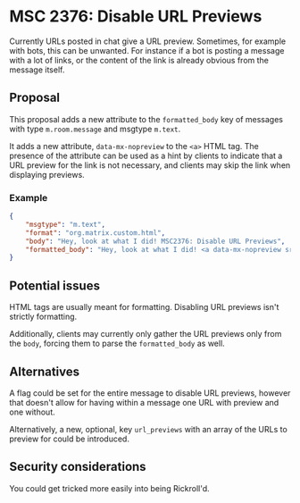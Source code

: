 # MSC 2376: Disable URL Previews
Currently URLs posted in chat give a URL preview. Sometimes, for example with bots, this can be
unwanted. For instance if a bot is posting a message with a lot of links, or the content of the link
is already obvious from the message itself.

## Proposal
This proposal adds a new attribute to the `formatted_body` key of messages with type
`m.room.message` and msgtype `m.text`.

It adds a new attribute, `data-mx-nopreview` to the `<a>` HTML tag. The presence of the attribute
can be used as a hint by clients to indicate that a URL preview for the link is not necessary, and
clients may skip the link when displaying previews.

### Example
```json
{
	"msgtype": "m.text",
	"format": "org.matrix.custom.html",
	"body": "Hey, look at what I did! MSC2376: Disable URL Previews",
	"formatted_body": "Hey, look at what I did! <a data-mx-nopreview src=\"https://github.com/matrix-org/matrix-doc/pull/2376\">MSC2376: Disable URL Previews</a>"
}
```

## Potential issues
HTML tags are usually meant for formatting. Disabling URL previews isn't strictly formatting.

Additionally, clients may currently only gather the URL previews only from the `body`, forcing them
to parse the `formatted_body` as well.

## Alternatives
A flag could be set for the entire message to disable URL previews, however that doesn't allow for
having within a message one URL with preview and one without.

Alternatively, a new, optional, key `url_previews` with an array of the URLs to preview for could be
introduced.

## Security considerations
You could get tricked more easily into being Rickroll'd.
